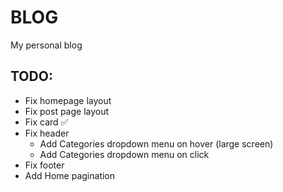 # BLOG

My personal blog

## TODO:
- Fix homepage layout
- Fix post page layout
- Fix card ✅
- Fix header
    - Add Categories dropdown menu on hover (large screen)
    - Add Categories dropdown menu on click
- Fix footer
- Add Home pagination